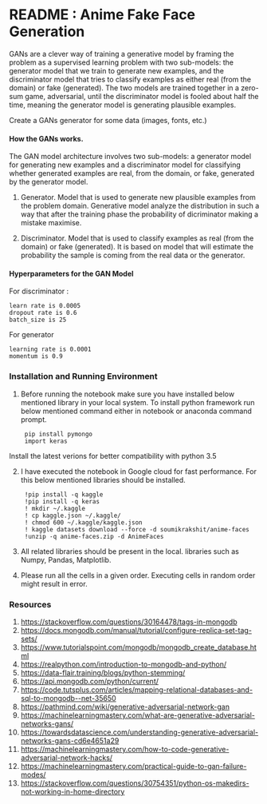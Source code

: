 # README :  Anime Fake Face Generation

GANs are a clever way of training a generative model by framing the problem as a supervised learning problem with two sub-models: the generator model that we train to generate new examples, and the discriminator model that tries to classify examples as either real (from the domain) or fake (generated). The two models are trained together in a zero-sum game, adversarial, until the discriminator model is fooled about half the time, meaning the generator model is generating plausible examples.


Create a GANs generator for some data (images, fonts, etc.)

#### How the GANs works.

The GAN model architecture involves two sub-models: a generator model for generating new examples and a discriminator model for classifying whether generated examples are real, from the domain, or fake, generated by the generator model.

1. Generator. Model that is used to generate new plausible examples from the problem domain. Generative model analyze the distribution in such a way that after the training phase the probability of dicriminator making a mistake maximise.

2. Discriminator. Model that is used to classify examples as real (from the domain) or fake (generated). It is based on model that will estimate the probability the sample is coming from the real data or the generator.

#### Hyperparameters for the GAN Model

For discriminator :

    learn rate is 0.0005
    dropout rate is 0.6
    batch_size is 25

For generator

    learning rate is 0.0001
    momentum is 0.9

### Installation and Running Environment

1. Before running the notebook make sure you have installed below mentioned library in your local system. To install python framework run below mentioned command either in notebook or anaconda command prompt.

        pip install pymongo
        import keras
    
Install the latest verions for better compatibility with python 3.5

2. I have executed the notebook in Google cloud for fast performance. For this below mentioned libraries should be installed.

        !pip install -q kaggle
        !pip install -q keras
        ! mkdir ~/.kaggle
        ! cp kaggle.json ~/.kaggle/
        ! chmod 600 ~/.kaggle/kaggle.json
        ! kaggle datasets download --force -d soumikrakshit/anime-faces
        !unzip -q anime-faces.zip -d AnimeFaces
    

3. All related libraries should be present in the local. libraries such as Numpy, Pandas, Matplotlib.

4. Please run all the cells in a given order. Executing cells in random order might result in error.

### Resources

1. https://stackoverflow.com/questions/30164478/tags-in-mongodb
2. https://docs.mongodb.com/manual/tutorial/configure-replica-set-tag-sets/
3. https://www.tutorialspoint.com/mongodb/mongodb_create_database.html
4. https://realpython.com/introduction-to-mongodb-and-python/
5. https://data-flair.training/blogs/python-stemming/
6. https://api.mongodb.com/python/current/
7. https://code.tutsplus.com/articles/mapping-relational-databases-and-sql-to-mongodb--net-35650
8. https://pathmind.com/wiki/generative-adversarial-network-gan
9. https://machinelearningmastery.com/what-are-generative-adversarial-networks-gans/
10. https://towardsdatascience.com/understanding-generative-adversarial-networks-gans-cd6e4651a29
11. https://machinelearningmastery.com/how-to-code-generative-adversarial-network-hacks/
12. https://machinelearningmastery.com/practical-guide-to-gan-failure-modes/
13. https://stackoverflow.com/questions/30754351/python-os-makedirs-not-working-in-home-directory
